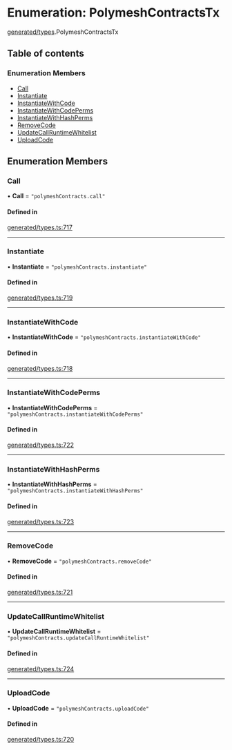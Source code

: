# Enumeration: PolymeshContractsTx

[generated/types](../wiki/generated.types).PolymeshContractsTx

## Table of contents

### Enumeration Members

- [Call](../wiki/generated.types.PolymeshContractsTx#call)
- [Instantiate](../wiki/generated.types.PolymeshContractsTx#instantiate)
- [InstantiateWithCode](../wiki/generated.types.PolymeshContractsTx#instantiatewithcode)
- [InstantiateWithCodePerms](../wiki/generated.types.PolymeshContractsTx#instantiatewithcodeperms)
- [InstantiateWithHashPerms](../wiki/generated.types.PolymeshContractsTx#instantiatewithhashperms)
- [RemoveCode](../wiki/generated.types.PolymeshContractsTx#removecode)
- [UpdateCallRuntimeWhitelist](../wiki/generated.types.PolymeshContractsTx#updatecallruntimewhitelist)
- [UploadCode](../wiki/generated.types.PolymeshContractsTx#uploadcode)

## Enumeration Members

### Call

• **Call** = ``"polymeshContracts.call"``

#### Defined in

[generated/types.ts:717](https://github.com/PolymeshAssociation/polymesh-sdk/blob/07a4c5b0/src/generated/types.ts#L717)

___

### Instantiate

• **Instantiate** = ``"polymeshContracts.instantiate"``

#### Defined in

[generated/types.ts:719](https://github.com/PolymeshAssociation/polymesh-sdk/blob/07a4c5b0/src/generated/types.ts#L719)

___

### InstantiateWithCode

• **InstantiateWithCode** = ``"polymeshContracts.instantiateWithCode"``

#### Defined in

[generated/types.ts:718](https://github.com/PolymeshAssociation/polymesh-sdk/blob/07a4c5b0/src/generated/types.ts#L718)

___

### InstantiateWithCodePerms

• **InstantiateWithCodePerms** = ``"polymeshContracts.instantiateWithCodePerms"``

#### Defined in

[generated/types.ts:722](https://github.com/PolymeshAssociation/polymesh-sdk/blob/07a4c5b0/src/generated/types.ts#L722)

___

### InstantiateWithHashPerms

• **InstantiateWithHashPerms** = ``"polymeshContracts.instantiateWithHashPerms"``

#### Defined in

[generated/types.ts:723](https://github.com/PolymeshAssociation/polymesh-sdk/blob/07a4c5b0/src/generated/types.ts#L723)

___

### RemoveCode

• **RemoveCode** = ``"polymeshContracts.removeCode"``

#### Defined in

[generated/types.ts:721](https://github.com/PolymeshAssociation/polymesh-sdk/blob/07a4c5b0/src/generated/types.ts#L721)

___

### UpdateCallRuntimeWhitelist

• **UpdateCallRuntimeWhitelist** = ``"polymeshContracts.updateCallRuntimeWhitelist"``

#### Defined in

[generated/types.ts:724](https://github.com/PolymeshAssociation/polymesh-sdk/blob/07a4c5b0/src/generated/types.ts#L724)

___

### UploadCode

• **UploadCode** = ``"polymeshContracts.uploadCode"``

#### Defined in

[generated/types.ts:720](https://github.com/PolymeshAssociation/polymesh-sdk/blob/07a4c5b0/src/generated/types.ts#L720)
